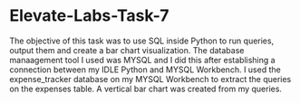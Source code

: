 # Elevate-Labs-Task-7

The objective of this task was to use SQL inside Python to run queries, output them and create a bar chart visualization. The database manaagement tool I used was MYSQL and I did this after establishing a connection between my IDLE Python and MYSQL Workbench. I used the expense_tracker database on my MYSQL Workbench to extract the queries on the expenses table. A vertical bar chart was created from my queries. 
